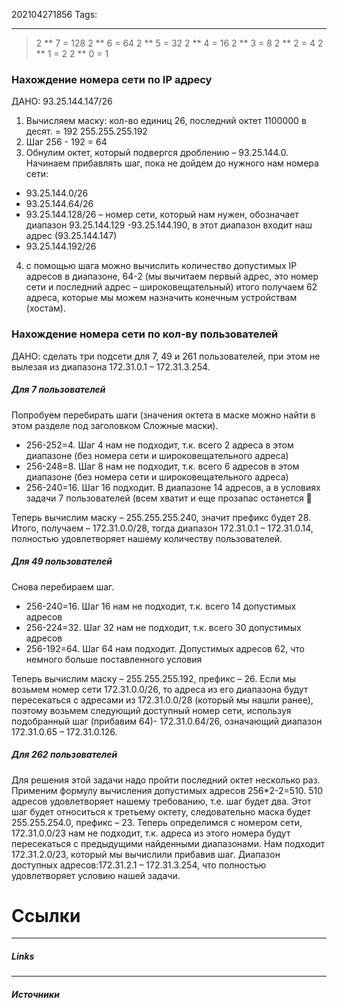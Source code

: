 202104271856
Tags:
___
>2 \** 7 = 128
>2 \** 6 = 64
>2 \** 5 = 32
>2 \** 4 = 16
>2 \** 3 = 8
>2 \** 2 = 4
>2 \** 1 = 2
>2 \** 0 = 1
### Нахождение номера сети по IP адресу 
ДАНО:   93.25.144.147/26

1. Вычисляем маску:
	кол-во единиц 26, последний октет 1100000 в десят. = 192
	255.255.255.192
2. Шаг  256 - 192 = 64
3. Обнулим октет, который подвергся дроблению – 93.25.144.0. Начинаем прибавлять шаг, пока не дойдем до нужного нам номера сети:
-   93.25.144.0/26
-   93.25.144.64/26
-   93.25.144.128/26 – номер сети, который нам нужен, обозначает диапазон 93.25.144.129 -93.25.144.190, в этот диапазон входит наш адрес (93.25.144.147)
-   93.25.144.192/26
4. с помощью шага можно вычислить количество допустимых IP адресов в диапазоне, 64-2 (мы вычитаем первый адрес, это номер сети и последний адрес – широковещательный) итого получаем 62 адреса, которые мы можем назначить конечным устройствам (хостам).

### Нахождение номера сети по кол-ву пользователей

ДАНО: сделать три подсети для 7, 49 и 261 пользователей, при этом не вылезая из диапазона 172.31.0.1 – 172.31.3.254.
##### Для 7 пользователей  

Попробуем перебирать шаги (значения октета в маске можно найти в этом разделе под заголовком Сложные маски).

-   256-252=4. Шаг 4 нам не подходит, т.к. всего 2 адреса в этом диапазоне (без номера сети и широковещательного адреса)
-   256-248=8. Шаг 8 нам не подходит, т.к. всего 6 адресов в этом диапазоне (без номера сети и широковещательного адреса)
-   256-240=16. Шаг 16 подходит. В диапазоне 14 адресов, а в условиях задачи 7 пользователей (всем хватит и еще прозапас останется 🙂

Теперь вычислим маску – 255.255.255.240, значит префикс будет 28. Итого, получаем – 172.31.0.0/28, тогда диапазон 172.31.0.1 – 172.31.0.14, полностью удовлетворяет нашему количеству пользователей.
##### Для 49 пользователей  
Снова перебираем шаг.

-   256-240=16. Шаг 16 нам не подходит, т.к. всего 14 допустимых адресов
-   256-224=32. Шаг 32 нам не подходит, т.к. всего 30 допустимых адресов
-   256-192=64. Шаг 64 нам подходит. Допустимых адресов 62, что немного больше поставленного условия

Теперь вычислим маску – 255.255.255.192, префикс – 26. Если мы возьмем номер сети 172.31.0.0/26, то адреса из его диапазона будут пересекаться с адресами из 172.31.0.0/28 (который мы нашли ранее), поэтому возьмем следующий доступный номер сети, используя подобранный шаг (прибавим 64)- 172.31.0.64/26, означающий диапазон 172.31.0.65 – 172.31.0.126.

##### Для 262 пользователей
Для решения этой задачи надо пройти последний октет несколько раз. Применим формулу вычисления допустимых адресов 256\*2-2=510. 510 адресов удовлетворяет нашему требованию, т.е. шаг будет два. Этот шаг будет относиться к третьему октету, следовательно маска будет 255.255.254.0, префикс – 23. Теперь определимся с номером сети, 172.31.0.0/23 нам не подходит, т.к. адреса из этого номера будут пересекаться с предыдущими найденными диапазонами. Нам подходит 172.31.2.0/23, который мы вычислили прибавив шаг. Диапазон доступных адресов:172.31.2.1 – 172.31.3.254, что полностью удовлетворяет условию нашей задачи.



# Ссылки
___
##### Links


---
##### Источники
